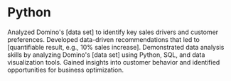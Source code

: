 # Python 
Analyzed Domino's [data set] to identify key sales drivers and customer preferences. Developed data-driven recommendations that led to [quantifiable result, e.g., 10% sales increase].
Demonstrated data analysis skills by analyzing Domino's [data set] using Python, SQL, and data visualization tools. 
Gained insights into customer behavior and identified opportunities for business optimization.
